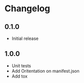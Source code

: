 # Changelog

## 0.1.0

 - Initial release

## 1.0.0

 - Unit tests
 - Add Oritentation on manifest.json
 - Add tox
 